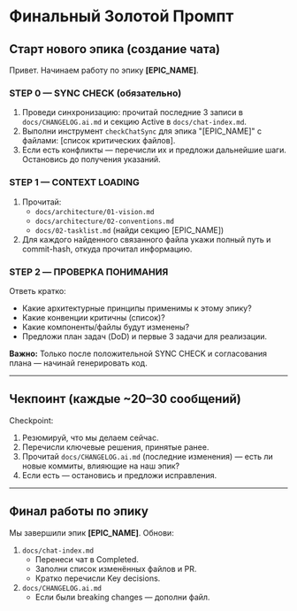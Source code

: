 # Финальный Золотой Промпт

## Старт нового эпика (создание чата)
Привет. Начинаем работу по эпику **[EPIC_NAME]**.

### STEP 0 — SYNC CHECK (обязательно)
1. Проведи синхронизацию: прочитай последние 3 записи в `docs/CHANGELOG.ai.md` и секцию Active в `docs/chat-index.md`.  
2. Выполни инструмент `checkChatSync` для эпика "[EPIC_NAME]" с файлами: [список критических файлов].  
3. Если есть конфликты — перечисли их и предложи дальнейшие шаги. Остановись до получения указаний.

### STEP 1 — CONTEXT LOADING
1. Прочитай:
   - `docs/architecture/01-vision.md`
   - `docs/architecture/02-conventions.md`
   - `docs/02-tasklist.md` (найди секцию [EPIC_NAME])
2. Для каждого найденного связанного файла укажи полный путь и commit-hash, откуда прочитал информацию.

### STEP 2 — ПРОВЕРКА ПОНИМАНИЯ
Ответь кратко:
- Какие архитектурные принципы применимы к этому эпику?  
- Какие конвенции критичны (список)?  
- Какие компоненты/файлы будут изменены?  
- Предложи план задач (DoD) и первые 3 задачи для реализации.

**Важно:** Только после положительной SYNC CHECK и согласования плана — начинай генерировать код.

---

## Чекпоинт (каждые ~20–30 сообщений)
Checkpoint:
1. Резюмируй, что мы делаем сейчас.  
2. Перечисли ключевые решения, принятые ранее.  
3. Прочитай `docs/CHANGELOG.ai.md` (последние изменения) — есть ли новые коммиты, влияющие на наш эпик?  
4. Если есть — остановись и предложи исправления.

---

## Финал работы по эпику
Мы завершили эпик **[EPIC_NAME]**. Обнови:
1. `docs/chat-index.md`  
   - Перенеси чат в Completed.  
   - Заполни список изменённых файлов и PR.  
   - Кратко перечисли Key decisions.  
2. `docs/CHANGELOG.ai.md`  
   - Если были breaking changes — дополни файл.  
